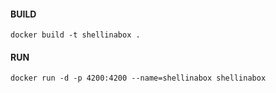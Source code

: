 #### BUILD
`docker build -t shellinabox .`
#### RUN
`docker run -d -p 4200:4200 --name=shellinabox shellinabox`
